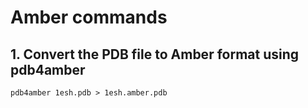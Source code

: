 # Amber commands

## 1. Convert the PDB file to Amber format using pdb4amber

`pdb4amber 1esh.pdb > 1esh.amber.pdb`
